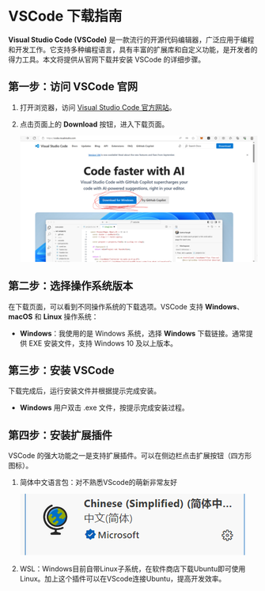 # VSCode 下载指南

**Visual Studio Code (VSCode)** 是一款流行的开源代码编辑器，广泛应用于编程和开发工作。它支持多种编程语言，具有丰富的扩展库和自定义功能，是开发者的得力工具。本文将提供从官网下载并安装 VSCode 的详细步骤。

## 第一步：访问 VSCode 官网

1. 打开浏览器，访问 [Visual Studio Code 官方网站](https://code.visualstudio.com/)。

2. 点击页面上的 **Download** 按钮，进入下载页面。

   ![屏幕截图 2024-10-26 201512](./images/VScode下载.png)

## 第二步：选择操作系统版本

在下载页面，可以看到不同操作系统的下载选项。VSCode 支持 **Windows**、**macOS** 和 **Linux** 操作系统：

- **Windows**：我使用的是 Windows 系统，选择 **Windows** 下载链接。通常提供 EXE 安装文件，支持 Windows 10 及以上版本。

## 第三步：安装 VSCode

下载完成后，运行安装文件并根据提示完成安装。

- **Windows** 用户双击 .exe 文件，按提示完成安装过程。

## 第四步：安装扩展插件

VSCode 的强大功能之一是支持扩展插件。可以在侧边栏点击扩展按钮（四方形图标）。

1. 简体中文语言包：对不熟悉VScode的萌新非常友好

   ![屏幕截图 2024-10-26 202407](./images/插件.png)

2. WSL：Windows目前自带Linux子系统，在软件商店下载Ubuntu即可使用Linux。加上这个插件可以在VScode连接Ubuntu，提高开发效率。

